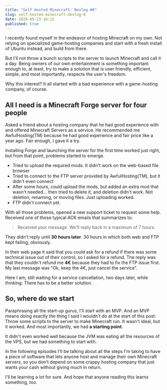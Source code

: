 ```yaml
---
title: "Self Hosted Minecraft: Devlog #0"
slug: self-hosted-minecraft-devlog-0
date: 2020-05-23 16:12
published: true
---
```


I recently found myself in the endeavor of hosting Minecraft on my own. Not relying on specialized game-hosting companies and start with a fresh install of Ubuntu instead, and build from there.

But I'll not throw a bunch scripts to the server to launch Minecraft and call it a day. Being owners of our own entertainment is something important enough to, at least, try to make a solution that is user friendly, efficient, simple, and most importantly, respects the user's freedom.

Why this interest? It all started with a bad experience with a game-hosting company, of course.

## All I need is a Minecraft Forge server for four people

Asked a friend about a hosting company that he had good experience with and offered Minecraft Servers as a service. He recommended me AwfulHosting(TM) because he had good experience and fair price like a year ago. Fair enough, I gave it a try.

Installing Forge and launching the server for the first time worked just right, but from that point, problems started to emerge.

- Tried to upload the required mods. It didn't work on the web-based file browser
- Tried to connect to the FTP server provided by AwfulHosting(TM), but it didn't even connect
- After some hours, could upload the mods, but added an extra mod that wasn't needed... then tried to delete it, and deletion didn't work. Not deletion, renaming, or moving files. Just uploading worked.
- FTP didn't connect yet.

With all those problems, opened a new support ticket to request some help. Received one of those typical ACK emails that summarizes to:

> Received your message. We'll reply back in a maximum of 7 hours.

They didn't reply until **30 hours later**. 30 hours in which both web and FTP kept failing, obviously.

In their web page it said that you could ask for a refund if there was some technical issue out of their control, so I asked for a refund. The reply was that they couldn't refund me **4€** because they had to fix the FTP issue first. My last message was "Ok, keep the 4€, just cancel the service". 

Here I am, still waiting for a service cancellation, two days later, while thinking: There has to be a better solution.

## So, where do we start

Paraphrasing all the start-up gurus, I'll start with an MVP. And an MVP means doing exactly the thing I said I wouldn't do at the start of this post: Throw some scripts to the server to make Minecraft run. It wasn't ideal, but it worked. And most importantly, we had **a starting point**.

It didn't even worked well because the JVM was eating all the resources of the VPS, but we had something to start with.

In the following episodes I'll be talking about all the steps I'm taking to have a piece of software that lets anyone host and manage their own Minecraft servers, so you don't depend on some crappy hosting company that just wants your cash without giving much in return.

I'll be learning a lot for sure. And hope that anyone reading this learns something, too.
